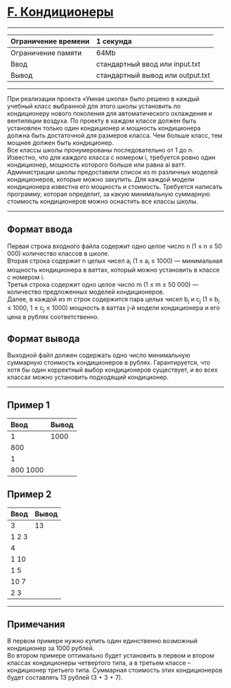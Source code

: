 # [F. Кондиционеры](https://contest.yandex.ru/contest/27794/problems/F/)

---
| Ограничение времени | 1 секунда |
| :--- | :--- |
| Ограничение памяти | 64Mb |
| Ввод | стандартный ввод или input.txt |
| Вывод | стандартный вывод или output.txt |
---
При реализации проекта «Умная школа» было решено в каждый учебный класс выбранной для этого школы установить по кондиционеру нового поколения для автоматического охлаждения и вентиляции воздуха. По проекту в каждом классе должен быть установлен только один кондиционер и мощность кондиционера должна быть достаточной для размеров класса. Чем больше класс, тем мощнее должен быть кондиционер.  
Все классы школы пронумерованы последовательно от 1 до n. Известно, что для каждого класса с номером i, требуется ровно один кондиционер, мощность которого больше или равна ai ватт.  
Администрации школы предоставили список из m различных моделей кондиционеров, которые можно закупить. Для каждой модели кондиционера известна его мощность и стоимость. Требуется написать программу, которая определит, за какую минимальную суммарную стоимость кондиционеров можно оснастить все классы школы.

---
## Формат ввода
Первая строка входного файла содержит одно целое число n (1 ≤ n ≤ 50 000) количество классов в школе.  
Вторая строка содержит n целых чисел a<sub>i</sub> (1 ≤ a<sub>i</sub> ≤ 1000) — минимальная мощность кондиционера в ваттах, который можно установить в классе с номером i.  
Третья строка содержит одно целое число m (1 ≤ m ≤ 50 000) — количество предложенных моделей кондиционеров.  
Далее, в каждой из m строк содержится пара целых чисел b<sub>j</sub> и c<sub>j</sub> (1 ≤ b<sub>j</sub> ≤ 1000, 1 ≤ c<sub>j</sub> ≤ 1000) мощность в ваттах j-й модели кондиционера и его цена в рублях соответственно.

## Формат вывода
Выходной файл должен содержать одно число минимальную суммарную стоимость кондиционеров в рублях. Гарантируется, что хотя бы один корректный выбор кондиционеров существует, и во всех классах можно установить подходящий кондиционер.

---
## Пример 1

| Ввод | Вывод |
| :--- | :--- |
| 1 | 1000 |
| 800 |  |
| 1 |  |
| 800 1000 |  |

## Пример 2

| Ввод | Вывод |
| :--- | :--- |
| 3 | 13 |
| 1 2 3 |  |
| 4 |  |
| 1 10 |  |
| 1 5 |  |
| 10 7 |  |
| 2 3 |  |

---
## Примечания
В первом примере нужно купить один единственно возможный кондиционер за 1000 рублей.  
Во втором примере оптимально будет установить в первом и втором классах кондиционеры четвертого типа, а в третьем классе – кондиционер третьего типа. Суммарная стоимость этих кондиционеров будет составлять 13 рублей (3 + 3 + 7).
